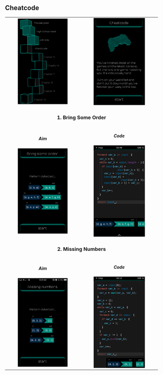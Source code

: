## Cheatcode

<table border=0 align="center">
    <tr>
        <td align="center" valign="middle">
            <img src="chapter_04.png" alt="Chapter 4" width="70%">
        </td>
        <td align="center" valign="middle">
            <img src="cheatcode.png" alt="cheatcode" width="70%">
        </td>
    </tr>
    <tr>
        <td align="center" valign="middle" colspan=2>
            <h3>1. Bring Some Order</h3>
        </td>
    </tr>
    <tr>
        <td align="center" valign="middle">
                <h5>Aim</h5>
                <img src="01_bring_some_order_aim.png" alt="01 bring some order aim" width="70%">
        </td>
        <td align="center" valign="middle">
                <h5>Code</h5>
                <img src="01_bring_some_order_solution.png" alt="01 bring some order solution" width="70%">
        </td>
    </tr>
    <tr>
        <td align="center" valign="middle" colspan=2>
            <h3>2. Missing Numbers</h3>
        </td>
    </tr>
    <tr>
        <td align="center" valign="middle">
                <h5>Aim</h5>
                <img src="02_missing_numbers_aim.png" alt="02 missing numbers aim" width="70%">
        </td>
        <td align="center" valign="middle">
                <h5>Code</h5>
                <img src="02_missing_numbers_solution.png" alt="02 missing numbers solution" width="70%">
        </td>
    </tr>
</table>

